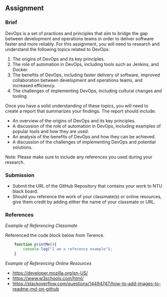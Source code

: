 ## Assignment

### Brief

DevOps is a set of practices and principles that aim to bridge the gap between development and operations teams in order to deliver software faster and more reliably. For this assignment, you will need to research and understand the following topics related to DevOps:

1. The origins of DevOps and its key principles.
2. The role of automation in DevOps, including tools such as Jenkins, and Docker.
3. The benefits of DevOps, including faster delivery of software, improved collaboration between development and operations teams, and increased efficiency.
4. The challenges of implementing DevOps, including cultural changes and tooling.


Once you have a solid understanding of these topics, you will need to create a report that summarizes your findings. The report should include:


- An overview of the origins of DevOps and its key principles.
- A discussion of the role of automation in DevOps, including examples of popular tools and how they are used.
- An analysis of the benefits of DevOps and how they can be achieved.
- A discussion of the challenges of implementing DevOps and potential solutions.


Note: Please make sure to include any references you used during your research.



### Submission 

- Submit the URL of the GitHub Repository that contains your work to NTU black board.
- Should you reference the work of your classmate(s) or online resources, give them credit by adding either the name of your classmate or URL. 

### References

_Example of Referencing Classmate_

Referenced the code block below from Terence.
```js
    function printMe(){
        console.log("I am a reference example");
    }
```

_Example of Referencing Online Resources_

- https://developer.mozilla.org/en-US/
- https://www.w3schools.com/html/
- https://stackoverflow.com/questions/14494747/how-to-add-images-to-readme-md-on-github

